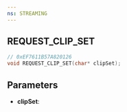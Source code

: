 ```yaml
---
ns: STREAMING
---
```

## REQUEST_CLIP_SET

```c
// 0xEF7611B57A820126
void REQUEST_CLIP_SET(char* clipSet);
```

## Parameters
* **clipSet**:
